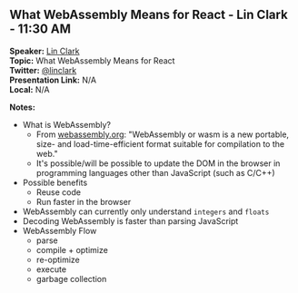 ## What WebAssembly Means for React - Lin Clark - 11:30 AM
**Speaker:** [Lin Clark](https://github.com/linclark) <br>
**Topic:** What WebAssembly Means for React <br>
**Twitter:** [@linclark](https://twitter.com/linclark) <br>
**Presentation Link:** N/A <br>
**Local:** N/A <br>

**Notes:**
- What is WebAssembly?
    + From [webassembly.org](http://webassembly.org/): "WebAssembly or wasm is a new portable, size- and load-time-efficient format suitable for compilation to the web."
    + It's possible/will be possible to update the DOM in the browser in programming languages other than JavaScript (such as C/C++)
- Possible benefits
    + Reuse code
    + Run faster in the browser
- WebAssembly can currently only understand `integers` and `floats`
- Decoding WebAssembly is faster than parsing JavaScript
- WebAssembly Flow
    + parse
    + compile + optimize
    + re-optimize
    + execute
    + garbage collection